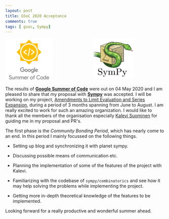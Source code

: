 ```yaml
---
layout: post
title: GSoC 2020 Acceptance
comments: true
tags: [ gsoc, Sympy]
---
```


<img src="/public/gsoc.png" style="width:30%;height:30%;float:left;" />
<img src="/public/sympy.png" style="width:25%;height:25%;float:right;margin-right:100px;" />
 
<br><br><br><br><br><br><br><br>

The results of **[Google Summer of Code](https://summerofcode.withgoogle.com/organizations/4831132022996992/#5816442299088896)** were out on 04 May 2020 and I am pleased to share that my proposal with **[Sympy](http://sympy.org)** was accepted. I will be working on my project, [Amendments to Limit Evaluation and Series Expansion](https://drive.google.com/file/d/1OgbnWLzQzaLfmmSM-fK09TCJmUzJ6tq4/view?usp=sharing), during a period of 3 months spanning from June to August. I am really excited to work for such an amazing organization. I would like to thank all the members of the organisation especially [Kalevi Suominen](https://github.com/jksuom) for guiding me in my proposal and PR's.


The first phase is the _Community Bonding Period_, which has nearly come to an end. In this period I mainly focussed on the following things.


 - Setting up blog and synchronizing it with planet sympy.

 - Discussing possible means of communication etc.

 - Planning the implementation of some of the features of the project with Kalevi.

 - Familiarizing with the codebase of `sympy/combinatorics` and see how it may help solving the problems while implementing the project.

 - Getting more in-depth theoretical knowledge of the features to be implemented.


Looking forward for a really productive and wonderful summer ahead.

